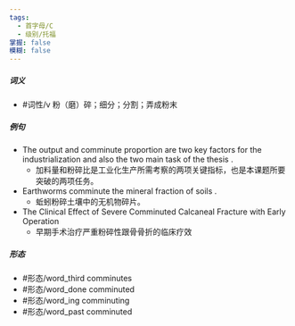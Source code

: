 ```yaml
---
tags:
  - 首字母/C
  - 级别/托福
掌握: false
模糊: false
---
```

##### 词义
- #词性/v  粉（磨）碎；细分；分割；弄成粉末
##### 例句
- The output and comminute proportion are two key factors for the industrialization and also the two main task of the thesis .
	- 加料量和粉碎比是工业化生产所需考察的两项关键指标，也是本课题所要突破的两项任务。
- Earthworms comminute the mineral fraction of soils .
	- 蚯蚓粉碎土壤中的无机物碎片。
- The Clinical Effect of Severe Comminuted Calcaneal Fracture with Early Operation
	- 早期手术治疗严重粉碎性跟骨骨折的临床疗效
##### 形态
- #形态/word_third comminutes
- #形态/word_done comminuted
- #形态/word_ing comminuting
- #形态/word_past comminuted
